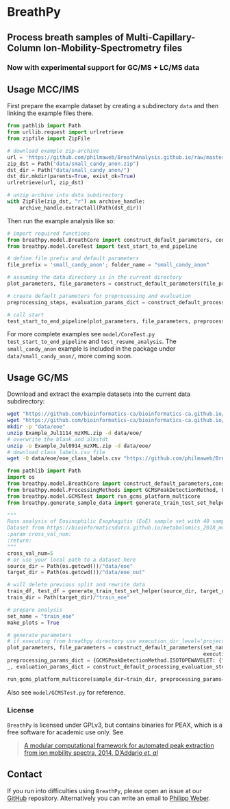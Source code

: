 # BreathPy

## Process breath samples of Multi-Capillary-Column Ion-Mobility-Spectrometry files
### Now with experimental support for GC/MS + LC/MS data

## Usage MCC/IMS

First prepare the example dataset by creating a subdirectory `data` and then linking the example files there.
```python
from pathlib import Path
from urllib.request import urlretrieve
from zipfile import ZipFile

# download example zip-archive
url = 'https://github.com/philmaweb/BreathAnalysis.github.io/raw/master/data/small_candy_anon.zip'
zip_dst = Path("data/small_candy_anon.zip")
dst_dir = Path("data/small_candy_anon/")
dst_dir.mkdir(parents=True, exist_ok=True)
urlretrieve(url, zip_dst)

# unzip archive into data subdirectory
with ZipFile(zip_dst, "r") as archive_handle:
    archive_handle.extractall(Path(dst_dir))
```   

Then run the example analysis like so:
```python
# import required functions
from breathpy.model.BreathCore import construct_default_parameters, construct_default_processing_evaluation_steps
from breathpy.model.CoreTest import test_start_to_end_pipeline

# define file prefix and default parameters
file_prefix = 'small_candy_anon'; folder_name = "small_candy_anon"

# assuming the data directory is in the current directory
plot_parameters, file_parameters = construct_default_parameters(file_prefix, folder_name, make_plots=True)

# create default parameters for preprocessing and evaluation
preprocessing_steps, evaluation_params_dict = construct_default_processing_evaluation_steps()

# call start
test_start_to_end_pipeline(plot_parameters, file_parameters, preprocessing_steps, evaluation_params_dict)
```

For more complete examples see `model/CoreTest.py` `test_start_to_end_pipeline` and `test_resume_analysis`.
The `small_candy_anon` example is included in the package under `data/small_candy_anon/`, more coming soon.

## Usage GC/MS
Download and extract the example datasets into the current data subdirectory:
```bash
wget "https://github.com/bioinformatics-ca/bioinformatics-ca.github.io/raw/master/data_sets/Example_Jul0914_mzXML.zip"
wget "https://github.com/bioinformatics-ca/bioinformatics-ca.github.io/raw/master/data_sets/Example_Jul1114_mzXML.zip"
mkdir -p "data/eoe"
unzip Example_Jul1114_mzXML.zip -d data/eoe/
# overwrite the blank and alkstdt
unzip -o Example_Jul0914_mzXML.zip -d data/eoe/
# download class_labels.csv file
wget -O data/eoe/eoe_class_labels.csv "https://github.com/philmaweb/BreathAnalysis.github.io/raw/master/data/eoe_class_labels.csv"
```

```python
from pathlib import Path
import os
from breathpy.model.BreathCore import construct_default_parameters,construct_default_processing_evaluation_steps
from breathpy.model.ProcessingMethods import GCMSPeakDetectionMethod, PerformanceMeasure
from breathpy.model.GCMSTest import run_gcms_platform_multicore
from breathpy.generate_sample_data import generate_train_test_set_helper

"""
Runs analysis of Eosinophilic Esophagitis (EoE) sample set with 40 samples - gcms measurements
Dataset from https://bioinformaticsdotca.github.io/metabolomics_2018_mod2lab
:param cross_val_num:
:return:
"""
cross_val_num=5
# or use your local path to a dataset here
source_dir = Path(os.getcwd())/"data/eoe"
target_dir = Path(os.getcwd())/"data/eoe_out"

# will delete previous split and rewrite data
train_df, test_df = generate_train_test_set_helper(source_dir, target_dir, cross_val_num=5)
train_dir = Path(target_dir)/"train_eoe"

# prepare analysis
set_name = "train_eoe"
make_plots = True

# generate parameters
# if executing from breathpy directory use execution_dir_level='project',
plot_parameters, file_parameters = construct_default_parameters(set_name, set_name, make_plots=make_plots,
                                                                execution_dir_level='project')
preprocessing_params_dict = {GCMSPeakDetectionMethod.ISOTOPEWAVELET: {"hr_data": True}}
_, evaluation_params_dict = construct_default_processing_evaluation_steps(cross_val_num)

run_gcms_platform_multicore(sample_dir=train_dir, preprocessing_params=preprocessing_params_dict, evaluation_parms=evaluation_params_dict)
```
Also see `model/GCMSTest.py` for reference. 

### License
`BreathPy` is licensed under GPLv3, but contains binaries for PEAX, which is a free software for academic use only.
See
> [A modular computational framework for automated peak extraction from ion mobility spectra, 2014, D’Addario *et. al*](https://doi.org/10.1186/1471-2105-15-25)

## Contact
If you run into difficulties using `BreathPy`, please open an issue at our [GitHub](https://github.com/philmaweb/BreathPy) repository. Alternatively you can write an email to [Philipp Weber](mailto:pweber@imada.sdu.dk?subject=[BreathPy]%20BreathPy).